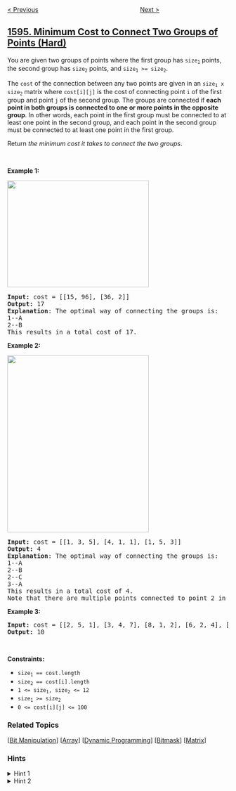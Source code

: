 <!--|This file generated by command(leetcode description); DO NOT EDIT.    |-->
<!--+----------------------------------------------------------------------+-->
<!--|@author    awesee <openset.wang@gmail.com>                           |-->
<!--|@link      https://github.com/awesee                                 |-->
<!--|@home      https://github.com/awesee/leetcode                        |-->
<!--+----------------------------------------------------------------------+-->

[< Previous](../maximum-non-negative-product-in-a-matrix "Maximum Non Negative Product in a Matrix")
　　　　　　　　　　　　　　　　
[Next >](../the-most-frequently-ordered-products-for-each-customer "The Most Frequently Ordered Products for Each Customer")

## [1595. Minimum Cost to Connect Two Groups of Points (Hard)](https://leetcode.com/problems/minimum-cost-to-connect-two-groups-of-points "连通两组点的最小成本")

<p>You are given two groups of points where the first group has <code>size<sub>1</sub></code> points, the second group has <code>size<sub>2</sub></code> points, and <code>size<sub>1</sub> &gt;= size<sub>2</sub></code>.</p>

<p>The <code>cost</code> of the connection between any two points are given in an <code>size<sub>1</sub> x size<sub>2</sub></code> matrix where <code>cost[i][j]</code> is the cost of connecting point <code>i</code> of the first group and point <code>j</code> of the second group. The groups are connected if <strong>each point in both groups is connected to one or more points in the opposite group</strong>. In other words, each point in the first group must be connected to at least one point in the second group, and each point in the second group must be connected to at least one point in the first group.</p>

<p>Return <em>the minimum cost it takes to connect the two groups</em>.</p>

<p>&nbsp;</p>
<p><strong>Example 1:</strong></p>
<img alt="" src="https://assets.leetcode.com/uploads/2020/09/03/ex1.jpg" style="width: 322px; height: 243px;" />
<pre>
<strong>Input:</strong> cost = [[15, 96], [36, 2]]
<strong>Output:</strong> 17
<strong>Explanation</strong>: The optimal way of connecting the groups is:
1--A
2--B
This results in a total cost of 17.
</pre>

<p><strong>Example 2:</strong></p>
<img alt="" src="https://assets.leetcode.com/uploads/2020/09/03/ex2.jpg" style="width: 322px; height: 403px;" />
<pre>
<strong>Input:</strong> cost = [[1, 3, 5], [4, 1, 1], [1, 5, 3]]
<strong>Output:</strong> 4
<strong>Explanation</strong>: The optimal way of connecting the groups is:
1--A
2--B
2--C
3--A
This results in a total cost of 4.
Note that there are multiple points connected to point 2 in the first group and point A in the second group. This does not matter as there is no limit to the number of points that can be connected. We only care about the minimum total cost.
</pre>

<p><strong>Example 3:</strong></p>

<pre>
<strong>Input:</strong> cost = [[2, 5, 1], [3, 4, 7], [8, 1, 2], [6, 2, 4], [3, 8, 8]]
<strong>Output:</strong> 10
</pre>

<p>&nbsp;</p>
<p><strong>Constraints:</strong></p>

<ul>
	<li><code>size<sub>1</sub> == cost.length</code></li>
	<li><code>size<sub>2</sub> == cost[i].length</code></li>
	<li><code>1 &lt;= size<sub>1</sub>, size<sub>2</sub> &lt;= 12</code></li>
	<li><code>size<sub>1</sub> &gt;= size<sub>2</sub></code></li>
	<li><code>0 &lt;= cost[i][j] &lt;= 100</code></li>
</ul>

### Related Topics
  [[Bit Manipulation](../../tag/bit-manipulation/README.md)]
  [[Array](../../tag/array/README.md)]
  [[Dynamic Programming](../../tag/dynamic-programming/README.md)]
  [[Bitmask](../../tag/bitmask/README.md)]
  [[Matrix](../../tag/matrix/README.md)]

### Hints
<details>
<summary>Hint 1</summary>
Each point on the left would either be connected to exactly point already connected to some left node, or a subset of the nodes on the right which are not connected to any node
</details>

<details>
<summary>Hint 2</summary>
Use dynamic programming with bitmasking, where the state will be (number of points assigned in first group, bitmask of points assigned in second group).
</details>
